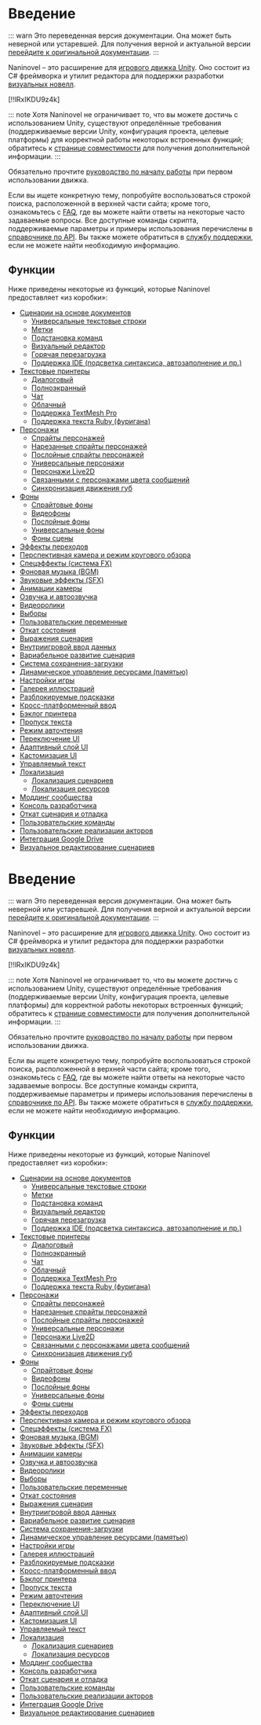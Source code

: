 # Введение

::: warn
Это переведенная версия документации. Она может быть неверной или устаревшей. Для получения верной и актуальной версии [перейдите к оригинальной документации](/guide/).
:::

Naninovel – это расширение для [игрового движка Unity](https://unity3d.com). Оно состоит из C# фреймворка и утилит редактора для поддержки разработки [визуальных новелл](https://en.wikipedia.org/wiki/Visual_novel).

[!!lRxIKDU9z4k]

::: note
Хотя Naninovel не ограничивает то, что вы можете достичь с использованием Unity, существуют определённые требования (поддерживаемые версии Unity, конфигурация проекта, целевые платформы) для корректной работы некоторых встроенных функций; обратитесь к [странице совместимости](/ru/guide/compatibility.md) для получения дополнительной информации.
:::

Обязательно прочтите [руководство по началу работы](/ru/guide/getting-started.md) при первом использовании движка.

Если вы ищете конкретную тему, попробуйте воспользоваться строкой поиска, расположенной в верхней части сайта; кроме того, ознакомьтесь с [FAQ](/ru/faq/), где вы можете найти ответы на некоторые часто задаваемые вопросы. Все доступные команды скрипта, поддерживаемые параметры и примеры использования перечислены в [справочнике по API](/ru/api/). Вы также можете обратиться в [службу поддержки](/ru/support/#developer-support), если не можете найти необходимую информацию.

## Функции

Ниже приведены некоторые из функций, которые Naninovel предоставляет «из коробки»:

* [Сценарии на основе документов](/ru/guide/naninovel-scripts.md)
  * [Универсальные текстовые строки](/ru/guide/naninovel-scripts.md#универсальные-текстовые-строки)
  * [Метки](/ru/guide/naninovel-scripts.md#строки-метки)
  * [Подстановка команд](/ru/guide/naninovel-scripts.md#встраивание-команд)
  * [Визуальный редактор](/ru/guide/naninovel-scripts.md#визуальный-редактор)
  * [Горячая перезагрузка](/ru/guide/naninovel-scripts.md#горячая-перезагрузка)
  * [Поддержка IDE (подсветка синтаксиса, автозаполнение и пр.)](/ru/guide/naninovel-scripts.md#поддержка-IDE)
* [Текстовые принтеры](/ru/guide/text-printers.md)
  * [Диалоговый](/ru/guide/text-printers.md#текстовые-принтеры)
  * [Полноэкранный](/ru/guide/text-printers.md#полноэкранный-принтер)
  * [Чат](/ru/guide/text-printers.md#чат-принтер)
  * [Облачный](/ru/guide/text-printers.md#баббл-принтер)
  * [Поддержка TextMesh Pro](/ru/guide/text-printers.html#textmesh-pro)
  * [Поддержка текста Ruby (фуригана)](/ru/guide/text-printers.html#Стили-текста)
* [Персонажи](/ru/guide/characters.md)
  * [Спрайты персонажей](/ru/guide/characters.md#спрайтовые-персонажи)
  * [Нарезанные спрайты персонажей](/ru/guide/characters.md#нарезанные-спрайты-персонажей)
  * [Послойные спрайты персонажей](/ru/guide/characters.md#послойные-персонажи)
  * [Универсальные персонажи](/ru/guide/characters.md#универсальные-персонажи)
  * [Персонажи Live2D](/ru/guide/characters.md#персонажи-Live2D)
  * [Связанными с персонажами цвета сообщений](/ru/guide/characters.md#цвета-сообщений)
  * [Синхронизация движения губ](/ru/guide/characters.md#синхронизация-движений-губ-со-звуком)
* [Фоны](/ru/guide/backgrounds.md)
  * [Спрайтовые фоны](/ru/guide/backgrounds.md#спрайтовые-фоны)
  * [Видеофоны](/ru/guide/backgrounds.md#видео-фоны)
  * [Послойные фоны](/ru/guide/backgrounds.md#послойные-фоны)
  * [Универсальные фоны](/ru/guide/backgrounds.md#универсальные-фоны)
  * [Фоны сцены](/ru/guide/backgrounds.md#фоны-сцен)
* [Эффекты переходов](/ru/guide/transition-effects.md)
* [Перспективная камера и режим кругового обзора](https://youtu.be/rC6C9mA7Szw)
* [Спецэффекты (система FX)](/ru/guide/special-effects.md)
* [Фоновая музыка (BGM)](/ru/guide/audio.md#фоновая-музыка)
* [Звуковые эффекты (SFX)](/ru/guide/audio.md#звуковые-эффекты)
* [Анимации камеры](/ru/api/#camera)
* [Озвучка и автоозвучка](/ru/guide/voicing.md)
* [Видеоролики](/ru/guide/movies.md)
* [Выборы](/ru/guide/choices.md)
* [Пользовательские переменные](/ru/guide/custom-variables.md)
* [Откат состояния](https://youtu.be/HJnOoUrqHis)
* [Выражения сценария](/ru/guide/script-expressions.md)
* [Внутриигровой ввод данных](/ru/api/#input)
* [Вариабельное развитие сценария](/ru/api/#if)
* [Система сохранения-загрузки](/ru/guide/save-load-system.md)
* [Динамическое управление ресурсами (памятью)](https://youtu.be/cFikLjfeKyc)
* [Настройки игры](/ru/guide/game-settings.md)
* [Галерея иллюстраций](/ru/guide/unlockable-items.md#галерея-CG)
* [Разблокируемые подсказки](/ru/guide/unlockable-items.md#подсказки)
* [Кросс-платформенный ввод](/ru/guide/input-processing.md)
* [Бэклог принтера](/ru/guide/text-printers.md#бэклог-принтера)
* [Пропуск текста](/ru/guide/text-printers.md#пропуск-текста)
* [Режим авточтения](/ru/guide/text-printers.md#авточтение-текста)
* [Переключение UI](/ru/guide/user-interface.md#переключение-UI)
* [Адаптивный слой UI](/ru/guide/user-interface.md#адаптивная-вёрстка-UI)
* [Кастомизация UI](/ru/guide/user-interface.md#кастомизация-UI)
* [Управляемый текст](/ru/guide/managed-text.md)
* [Локализация](/ru/guide/localization.md)
  * [Локализация сценариев](/ru/guide/localization.md#локализация-сценариев)
  * [Локализация ресурсов](/ru/guide/localization.md##локализация-ресурсов)
* [Моддинг сообщества](/ru/guide/community-modding.md)
* [Консоль разработчика](/ru/guide/development-console.md)
* [Откат сценария и отладка](/ru/guide/naninovel-scripts.md#отладка-сценариев)
* [Пользовательские команды](/ru/guide/custom-commands.md)
* [Пользовательские реализации акторов](/ru/guide/custom-actor-implementations.md)
* [Интеграция Google Drive](/ru/guide/resource-providers.md#google-drive)
* [Визуальное редактирование сценариев](/ru/guide/visual-scripting.md)

# Введение

::: warn
Это переведенная версия документации. Она может быть неверной или устаревшей. Для получения верной и актуальной версии [перейдите к оригинальной документации](/guide/).
:::

Naninovel – это расширение для [игрового движка Unity](https://unity3d.com). Оно состоит из C# фреймворка и утилит редактора для поддержки разработки [визуальных новелл](https://en.wikipedia.org/wiki/Visual_novel).

[!!lRxIKDU9z4k]

::: note
Хотя Naninovel не ограничивает то, что вы можете достичь с использованием Unity, существуют определённые требования (поддерживаемые версии Unity, конфигурация проекта, целевые платформы) для корректной работы некоторых встроенных функций; обратитесь к [странице совместимости](/ru/guide/compatibility.md) для получения дополнительной информации.
:::

Обязательно прочтите [руководство по началу работы](/ru/guide/getting-started.md) при первом использовании движка.

Если вы ищете конкретную тему, попробуйте воспользоваться строкой поиска, расположенной в верхней части сайта; кроме того, ознакомьтесь с [FAQ](/ru/faq/), где вы можете найти ответы на некоторые часто задаваемые вопросы. Все доступные команды скрипта, поддерживаемые параметры и примеры использования перечислены в [справочнике по API](/ru/api/). Вы также можете обратиться в [службу поддержки](/ru/support/#naninovel-support), если не можете найти необходимую информацию.

## Функции

Ниже приведены некоторые из функций, которые Naninovel предоставляет «из коробки»:

* [Сценарии на основе документов](/ru/guide/naninovel-scripts.md)
  * [Универсальные текстовые строки](/ru/guide/naninovel-scripts.md#универсальные-текстовые-строки)
  * [Метки](/ru/guide/naninovel-scripts.md#строки-метки)
  * [Подстановка команд](/ru/guide/naninovel-scripts.md#встраивание-команд)
  * [Визуальный редактор](/ru/guide/naninovel-scripts.md#визуальный-редактор)
  * [Горячая перезагрузка](/ru/guide/naninovel-scripts.md#горячая-перезагрузка)
  * [Поддержка IDE (подсветка синтаксиса, автозаполнение и пр.)](/ru/guide/naninovel-scripts.md#поддержка-IDE)
* [Текстовые принтеры](/ru/guide/text-printers.md)
  * [Диалоговый](/ru/guide/text-printers.md#текстовые-принтеры)
  * [Полноэкранный](/ru/guide/text-printers.md#полноэкранный-принтер)
  * [Чат](/ru/guide/text-printers.md#чат-принтер)
  * [Облачный](/ru/guide/text-printers.md#баббл-принтер)
  * [Поддержка TextMesh Pro](/ru/guide/text-printers.html#textmesh-pro)
  * [Поддержка текста Ruby (фуригана)](/ru/guide/text-printers.html#Стили-текста)
* [Персонажи](/ru/guide/characters.md)
  * [Спрайты персонажей](/ru/guide/characters.md#спрайтовые-персонажи)
  * [Нарезанные спрайты персонажей](/ru/guide/characters.md#нарезанные-спрайты-персонажей)
  * [Послойные спрайты персонажей](/ru/guide/characters.md#послойные-персонажи)
  * [Универсальные персонажи](/ru/guide/characters.md#универсальные-персонажи)
  * [Персонажи Live2D](/ru/guide/characters.md#персонажи-Live2D)
  * [Связанными с персонажами цвета сообщений](/ru/guide/characters.md#цвета-сообщений)
  * [Синхронизация движения губ](/ru/guide/characters.md#синхронизация-движений-губ-со-звуком)
* [Фоны](/ru/guide/backgrounds.md)
  * [Спрайтовые фоны](/ru/guide/backgrounds.md#спрайтовые-фоны)
  * [Видеофоны](/ru/guide/backgrounds.md#видео-фоны)
  * [Послойные фоны](/ru/guide/backgrounds.md#послойные-фоны)
  * [Универсальные фоны](/ru/guide/backgrounds.md#универсальные-фоны)
  * [Фоны сцены](/ru/guide/backgrounds.md#фоны-сцен)
* [Эффекты переходов](/ru/guide/transition-effects.md)
* [Перспективная камера и режим кругового обзора](https://youtu.be/rC6C9mA7Szw)
* [Спецэффекты (система FX)](/ru/guide/special-effects.md)
* [Фоновая музыка (BGM)](/ru/guide/audio.md#фоновая-музыка)
* [Звуковые эффекты (SFX)](/ru/guide/audio.md#звуковые-эффекты)
* [Анимации камеры](/ru/api/#camera)
* [Озвучка и автоозвучка](/ru/guide/voicing.md)
* [Видеоролики](/ru/guide/movies.md)
* [Выборы](/ru/guide/choices.md)
* [Пользовательские переменные](/ru/guide/custom-variables.md)
* [Откат состояния](https://youtu.be/HJnOoUrqHis)
* [Выражения сценария](/ru/guide/script-expressions.md)
* [Внутриигровой ввод данных](/ru/api/#input)
* [Вариабельное развитие сценария](/ru/api/#if)
* [Система сохранения-загрузки](/ru/guide/save-load-system.md)
* [Динамическое управление ресурсами (памятью)](https://youtu.be/cFikLjfeKyc)
* [Настройки игры](/ru/guide/game-settings.md)
* [Галерея иллюстраций](/ru/guide/unlockable-items.md#галерея-CG)
* [Разблокируемые подсказки](/ru/guide/unlockable-items.md#подсказки)
* [Кросс-платформенный ввод](/ru/guide/input-processing.md)
* [Бэклог принтера](/ru/guide/text-printers.md#бэклог-принтера)
* [Пропуск текста](/ru/guide/text-printers.md#пропуск-текста)
* [Режим авточтения](/ru/guide/text-printers.md#авточтение-текста)
* [Переключение UI](/ru/guide/user-interface.md#переключение-UI)
* [Адаптивный слой UI](/ru/guide/user-interface.md#адаптивная-вёрстка-UI)
* [Кастомизация UI](/ru/guide/user-interface.md#кастомизация-UI)
* [Управляемый текст](/ru/guide/managed-text.md)
* [Локализация](/ru/guide/localization.md)
  * [Локализация сценариев](/ru/guide/localization.md#локализация-сценариев)
  * [Локализация ресурсов](/ru/guide/localization.md##локализация-ресурсов)
* [Моддинг сообщества](/ru/guide/community-modding.md)
* [Консоль разработчика](/ru/guide/development-console.md)
* [Откат сценария и отладка](/ru/guide/naninovel-scripts.md#отладка-сценариев)
* [Пользовательские команды](/ru/guide/custom-commands.md)
* [Пользовательские реализации акторов](/ru/guide/custom-actor-implementations.md)
* [Интеграция Google Drive](/ru/guide/resource-providers.md#google-drive)
* [Визуальное редактирование сценариев](/ru/guide/playmaker.md)
